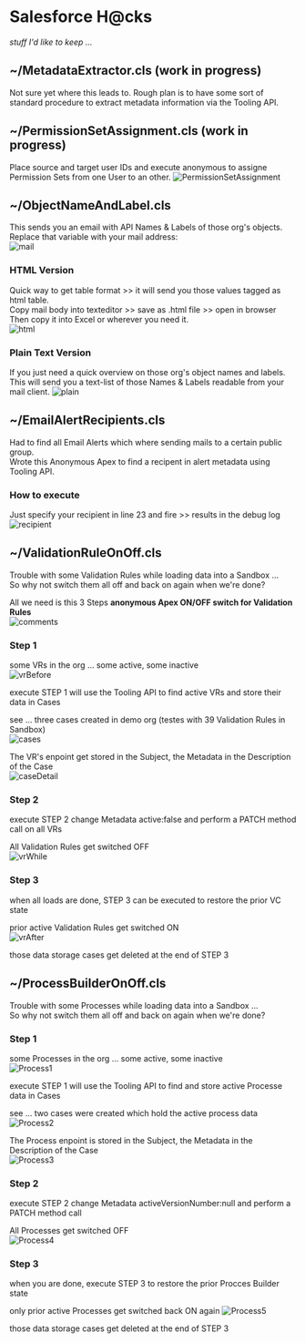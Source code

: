 # Salesforce H@cks
*stuff I'd like to keep …* 

## ~/MetadataExtractor.cls (work in progress)
Not sure yet where this leads to. Rough plan is to have some sort of standard procedure to extract metadata information via the Tooling API.

## ~/PermissionSetAssignment.cls (work in progress)
Place source and target user IDs and execute anonymous to assigne Permission Sets from one User to an other.
![PermissionSetAssignment](https://github.com/HeikoKramer/sfhcks/blob/master/img/psa.png)

## ~/ObjectNameAndLabel.cls
This sends you an email with API Names & Labels of those org's objects. 
Replace that variable with your mail address:  
![mail](https://github.com/HeikoKramer/sfhcks/blob/master/img/mail.png)

### HTML Version
Quick way to get table format  >> it will send you those values tagged as html table.  
Copy mail body into texteditor >> save as .html file >> open in browser  
Then copy it into Excel or wherever you need it.    
![html](https://github.com/HeikoKramer/sfhcks/blob/master/img/html.png)

### Plain Text Version
If you just need a quick overview on those org's object names and labels.
This will send you a text-list of those Names & Labels readable from your mail client.
![plain](https://github.com/HeikoKramer/sfhcks/blob/master/img/plain.png)

## ~/EmailAlertRecipients.cls
Had to find all Email Alerts which where sending mails to a certain public group.  
Wrote this Anonymous Apex to find a recipent in alert metadata using Tooling API.

### How to execute 
Just specify your recipient in line 23 and fire >> results in the debug log
![recipient](https://github.com/HeikoKramer/sfhcks/blob/master/img/recipient.png)

## ~/ValidationRuleOnOff.cls
Trouble with some Validation Rules while loading data into a Sandbox …  
So why not switch them all off and back on again when we're done?

All we need is this 3 Steps **anonymous Apex ON/OFF switch for Validation Rules**  
![comments](https://github.com/HeikoKramer/sfhcks/blob/master/img/comments.png)


### Step 1 
some VRs in the org … some active, some inactive  
![vrBefore](https://github.com/HeikoKramer/sfhcks/blob/master/img/vrBefore.png)

execute STEP 1 will use the Tooling API to find active VRs and store their data in Cases

see … three cases created in demo org (testes with 39 Validation Rules in Sandbox)  
![cases](https://github.com/HeikoKramer/sfhcks/blob/master/img/cases.png)

The VR's enpoint get stored in the Subject, the Metadata in the Description of the Case  
![caseDetail](https://github.com/HeikoKramer/sfhcks/blob/master/img/caseDetail.png)


### Step 2
execute STEP 2 change Metadata active:false and perform a PATCH method call on all VRs  

All Validation Rules get switched OFF  
![vrWhile](https://github.com/HeikoKramer/sfhcks/blob/master/img/vrWhile.png)


### Step 3
when all loads are done, STEP 3 can be executed to restore the prior VC state  

prior active Validation Rules get switched ON  
![vrAfter](https://github.com/HeikoKramer/sfhcks/blob/master/img/vrAfter.png)

those data storage cases get deleted at the end of STEP 3 

## ~/ProcessBuilderOnOff.cls
Trouble with some Processes while loading data into a Sandbox …  
So why not switch them all off and back on again when we're done?

### Step 1 
some Processes in the org … some active, some inactive  
![Process1](https://github.com/HeikoKramer/sfhcks/blob/master/img/Process1.png)

execute STEP 1 will use the Tooling API to find and store active Processe data in Cases

see … two cases were created which hold the active process data
![Process2](https://github.com/HeikoKramer/sfhcks/blob/master/img/Process2.png)

The Process enpoint is stored in the Subject, the Metadata in the Description of the Case  
![Process3](https://github.com/HeikoKramer/sfhcks/blob/master/img/Process3.png)


### Step 2
execute STEP 2 change Metadata activeVersionNumber:null and perform a PATCH method call  

All Processes get switched OFF  
![Process4](https://github.com/HeikoKramer/sfhcks/blob/master/img/Process4.png)


### Step 3
when you are done, execute STEP 3 to restore the prior Procces Builder state  

only prior active Processes get switched back ON again
![Process5](https://github.com/HeikoKramer/sfhcks/blob/master/img/Process5.png)

those data storage cases get deleted at the end of STEP 3 